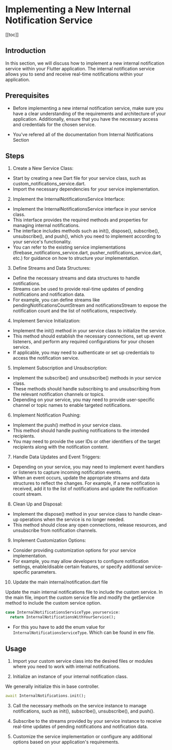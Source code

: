 # Implementing a New Internal Notification Service

[[toc]]

## Introduction

In this section, we will discuss how to implement a new internal notification service within your Flutter application. The internal notification service allows you to send and receive real-time notifications within your application.

## Prerequisites

- Before implementing a new internal notification service, make sure you have a clear understanding of the requirements and architecture of your application. Additionally, ensure that you have the necessary access and credentials for the chosen service.

- You've refered all of the documentation from Internal Notifications Section

## Steps

1. Create a New Service Class:

- Start by creating a new Dart file for your service class, such as custom_notifications_service.dart.
- Import the necessary dependencies for your service implementation.

2. Implement the InternalNotificationsService Interface:

- Implement the InternalNotificationsService interface in your service class.
- This interface provides the required methods and properties for managing internal notifications.
- The interface includes methods such as init(), dispose(), subscribe(), unsubscribe(), and push(), which you need to implement according to your service's functionality.
- You can refer to the existing service implementations (firebase_notifications_service.dart, pusher_notifications_service.dart, etc.) for guidance on how to structure your implementation.

3. Define Streams and Data Structures:

- Define the necessary streams and data structures to handle notifications.
- Streams can be used to provide real-time updates of pending notifications and notification data.
- For example, you can define streams like pendingNotificationsCountStream and notificationsStream to expose the notification count and the list of notifications, respectively.

4. Implement Service Initialization:

- Implement the init() method in your service class to initialize the service.
- This method should establish the necessary connections, set up event listeners, and perform any required configurations for your chosen service.
- If applicable, you may need to authenticate or set up credentials to access the notification service.

5. Implement Subscription and Unsubscription:

- Implement the subscribe() and unsubscribe() methods in your service class.
- These methods should handle subscribing to and unsubscribing from the relevant notification channels or topics.
- Depending on your service, you may need to provide user-specific channel or topic names to enable targeted notifications.

6. Implement Notification Pushing:

- Implement the push() method in your service class.
- This method should handle pushing notifications to the intended recipients.
- You may need to provide the user IDs or other identifiers of the target recipients along with the notification content.

7. Handle Data Updates and Event Triggers:

- Depending on your service, you may need to implement event handlers or listeners to capture incoming notification events.
- When an event occurs, update the appropriate streams and data structures to reflect the changes.
For example, if a new notification is received, add it to the list of notifications and update the notification count stream.

8. Clean Up and Disposal:

- Implement the dispose() method in your service class to handle clean-up operations when the service is no longer needed.
- This method should close any open connections, release resources, and unsubscribe from notification channels.

9. Implement Customization Options:

- Consider providing customization options for your service implementation.
- For example, you may allow developers to configure notification settings, enable/disable certain features, or specify additional service-specific parameters.

10. Update the main internal/notification.dart file

Update the main internal notifications file to include the custom service. In the main file, import the custom service file and modify the getService method to include the custom service option.

```dart
case InternalNotificationsServiceType.yourservice:
  return InternalNotificationsWithYourService();
```

- For this you have to add the enum value for `InternalNotificationsServiceType`. Which can be found in env file.

## Usage

1. Import your custom service class into the desired files or modules where you need to work with internal notifications.

2. Initialize an instance of your internal notification class.

We generally initialize this in base controller.

```dart
await InternalNotifications.init();
```

3. Call the necessary methods on the service instance to manage notifications, such as init(), subscribe(), unsubscribe(), and push().

4. Subscribe to the streams provided by your service instance to receive real-time updates of pending notifications and notification data.

5. Customize the service implementation or configure any additional options based on your application's requirements.